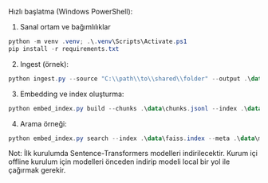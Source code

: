 Hızlı başlatma (Windows PowerShell):

1) Sanal ortam ve bağımlılıklar

```powershell
python -m venv .venv; .\.venv\Scripts\Activate.ps1
pip install -r requirements.txt
```

2) Ingest (örnek):

```powershell
python ingest.py --source "C:\\path\\to\\shared\\folder" --output .\data\chunks.jsonl
```

3) Embedding ve index oluşturma:

```powershell
python embed_index.py build --chunks .\data\chunks.jsonl --index .\data\faiss.index --meta .\data\meta.pkl
```

4) Arama örneği:

```powershell
python embed_index.py search --index .\data\faiss.index --meta .\data\meta.pkl --query "fırlatma kontrol talimatları" --topk 5
```

Not: İlk kurulumda Sentence-Transformers modelleri indirilecektir. Kurum içi offline kurulum için modelleri önceden indirip modeli local bir yol ile çağırmak gerekir.
